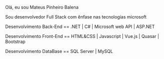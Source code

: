 Olá, eu sou Mateus Pinheiro Balena

Sou desenvolvedor Full Stack com ênfase nas tecnologias microsoft

Desenvolvimento Back-End ==
.NET | C# | Microsoft web API | ASP.NET

Desenvolvimento Front-End ==
HTML&CSS | Javascript | Vue.js | Quasar | Bootstrap 

Desenvolvimento DataBase ==
SQL Server | MySQL
